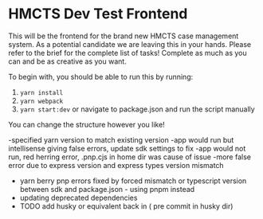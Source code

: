 # HMCTS Dev Test Frontend
This will be the frontend for the brand new HMCTS case management system. As a potential candidate we are leaving
this in your hands. Please refer to the brief for the complete list of tasks! Complete as much as you can and be
as creative as you want.

To begin with, you should be able to run this by running:
1) `yarn install`
2) `yarn webpack`
3) `yarn start:dev` or navigate to package.json and run the script manually

You can change the structure however you like! 

-specified yarn version to match existing version
-app would run but intellisense giving false errors, update sdk settings to fix
-app would not run, red herring error, .pnp.cjs in home dir was cause of issue
-more false error due to express version and express types version mismatch
- yarn berry pnp errors fixed by forced mismatch or typescript version between sdk and package.json - using pnpm instead
- updating deprecated dependencies
- TODO add husky or equivalent back in ( pre commit in husky dir)